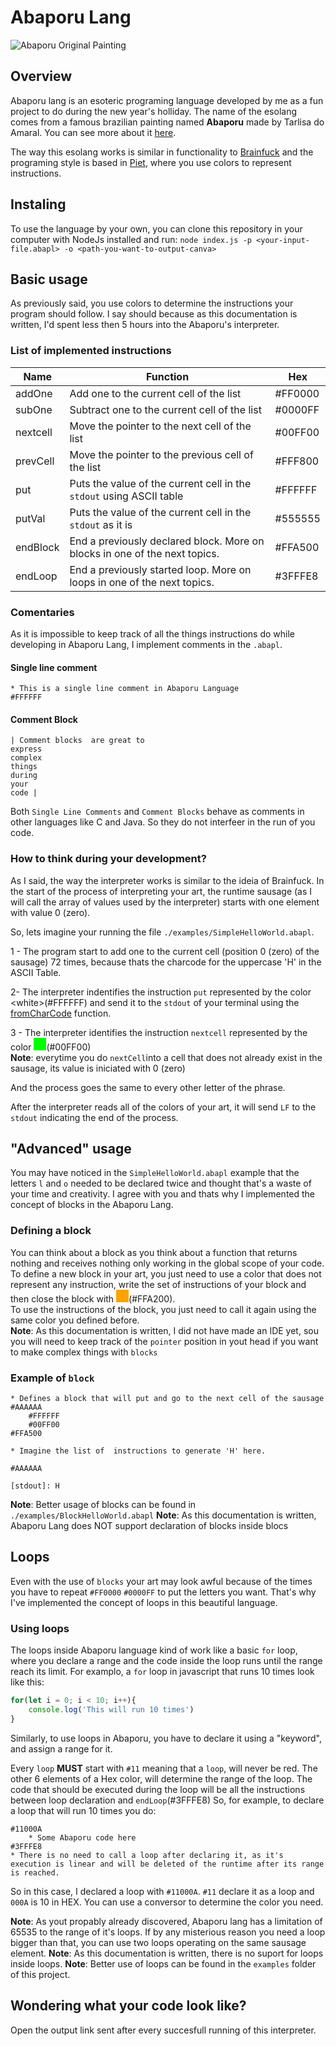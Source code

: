 # Abaporu Lang
![Abaporu Original Painting](https://upload.wikimedia.org/wikipedia/pt/thumb/b/bd/Abaporu.jpg/253px-Abaporu.jpg)

## Overview
Abaporu lang is an esoteric programing language developed by me as a fun project to do during the new year's holliday. The name of the esolang comes from a famous brazilian painting named **Abaporu** made by Tarlisa do Amaral. You can see more about it [here](https://en.wikipedia.org/wiki/Abaporu).

The way this esolang works is similar in functionality to [Brainfuck](about:blank) and the programing style is based in [Piet](https://esolangs.org/wiki/Piet), where you use colors to represent instructions.

## Instaling
To use the language by your own, you can clone this repository in your computer with NodeJs installed and run:
`node index.js -p <your-input-file.abapl> -o <path-you-want-to-output-canva>`

## Basic usage
As previously said, you use colors to determine the instructions your program should follow. I say should because as this documentation is written, I'd spent less then 5 hours into the Abaporu's interpreter.

### List of implemented instructions


| Name     | Function                                                                   | Hex     |
|----------|----------------------------------------------------------------------------|---------|
| addOne   | Add one to the current cell of the list                                    | #FF0000 |
| subOne   | Subtract one to the current cell of the list                               | #0000FF |
| nextcell | Move the pointer to the next cell of the list                              | #00FF00 |
| prevCell | Move the pointer to the previous cell of the list                          | #FFF800 |
| put      | Puts the value of the current cell in the `stdout` using ASCII table       | #FFFFFF |
| putVal   | Puts the value of the current cell in the `stdout` as it is                | #555555 |
| endBlock | End a previously declared block. More on blocks in one of the next topics. | #FFA500 |
| endLoop  | End a previously started loop. More on loops in one of the next topics.    | #3FFFE8 |
### Comentaries
As it is impossible to keep track of all the things instructions do while developing in Abaporu Lang, I implement comments in the `.abapl`.</br>
#### Single line comment
```
* This is a single line comment in Abaporu Language
#FFFFFF
```

#### Comment Block
```
| Comment blocks  are great to
express
complex
things
during 
your
code |
```

Both `Single Line Comments` and `Comment Blocks` behave as comments in other languages like C and Java. So they do not interfeer in the run of you code.


### How to think during your development?
As I said, the way the interpreter works is similar to the ideia of Brainfuck. In the start of the process of interpreting your art, the runtime sausage (as I will call the array of values used by the interpreter) starts
with one element with value 0 (zero).</br>

So, lets imagine your running the file `./examples/SimpleHelloWorld.abapl`.</br>

1 - The program start to add one to the current cell (position 0 (zero) of the sausage) 72 times, because thats the charcode for the uppercase 'H' in the ASCII Table. </br>

2- The interpreter indentifies the instruction `put` represented by the color \<white>(#FFFFFF) and send it to the `stdout` of your terminal using the [fromCharCode](https://developer.mozilla.org/en-US/docs/Web/JavaScript/Reference/Global_Objects/String/fromCharCode) function.

3 - The interpreter identifies the instruction `nextcell` represented by the color <svg width="20" height="20" xmlns="http://www.w3.org/2000/svg"><rect width="100%" height="100%" fill="#00FF00"/></svg>(#00FF00)<br/>
**Note**: everytime you do `nextCell`into a cell that does not already exist in the sausage, its value is iniciated with 0 (zero) 

And the process goes the same to every other letter of the phrase. </br>

After the interpreter reads all of the colors of your art, it will send `LF` to the `stdout` indicating the end of the process.

## "Advanced" usage

You may have noticed in the `SimpleHelloWorld.abapl` example that the letters `l` and `o` needed to be declared twice and thought that's a waste of your time and creativity. I agree with you and thats why I implemented the concept of blocks in the Abaporu Lang. </br>
### Defining a block
You can think about a block as you think about a function that returns nothing and receives nothing only working in the global scope of your code. </br>
To define a new block in your art, you just need to use a color that does not represent any instruction,  write the set of instructions of your block and then close the block with <svg width="20" height="20" xmlns="http://www.w3.org/2000/svg"><rect width="100%" height="100%" fill="#FFA200"/></svg>(#FFA200).</br>
To use the instructions of the block, you just need to call it again using the same color you defined before.</br>
**Note**: As this documentation is written, I did not  have made an IDE yet, sou you will need to keep track of the `pointer` position in yout head if you want to make complex things with `blocks`

### Example of `block`
```
* Defines a block that will put and go to the next cell of the sausage
#AAAAAA
	#FFFFFF
    #00FF00
#FFA500

* Imagine the list of  instructions to generate 'H' here.

#AAAAAA
```
`[stdout]: H`</br>

**Note**: Better usage of blocks can be found in `./examples/BlockHelloWorld.abapl`
**Note**: As this documentation is written, Abaporu Lang does NOT support declaration of blocks inside blocs

## Loops
Even with the use of `blocks` your art may look awful because of the times you have to repeat `#FF0000` `#0000FF` to put the letters you want.
That's why I've implemented the concept of loops in this beautiful language.

### Using loops
The loops inside Abaporu language kind of work like a basic `for` loop, where you declare a range and the code inside the loop runs until the range reach its limit.
For examplo, a `for` loop in javascript that runs 10 times look like this:

```javascript
for(let i = 0; i < 10; i++){
    console.log('This will run 10 times')
}
```
Similarly, to use loops in Abaporu, you have to declare it using a "keyword", and assign a range for it.

Every `loop` **MUST** start with `#11` meaning that a `loop`, will never be red. The other 6 elements of a Hex color, will determine the range of the loop.
The code that should be executed during the loop will be all the instructions between loop declaration and `endLoop`(#3FFFE8)
So, for example, to declare a loop that will run 10 times you do:
```
#11000A
    * Some Abaporu code here
#3FFFE8
* There is no need to call a loop after declaring it, as it's execution is linear and will be deleted of the runtime after its range is reached.
```

So in this case, I declared a loop with `#11000A`.
`#11` declare it as a loop and `000A` is 10 in HEX. You can use a conversor to determine the color you need.

**Note**: As yout propably already discovered, Abaporu lang has a limitation of 65535 to the range of it's loops. If by any misterious reason you need a loop bigger than that, you can use two loops operating on the same sausage element.
**Note**: As this documentation is written, there is no suport for loops inside loops.
**Note**: Better use of loops can be found in the `examples` folder of this project.

## Wondering what your code look like?
Open the output link sent after every succesfull running of this interpreter.
